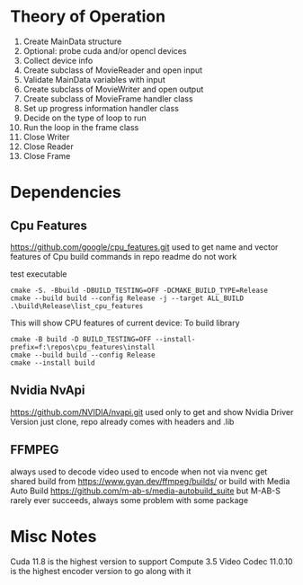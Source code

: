 # Theory of Operation

1. Create MainData structure
1. Optional: probe cuda and/or opencl devices
1. Collect device info
1. Create subclass of MovieReader and open input
1. Validate MainData variables with input
1. Create subclass of MovieWriter and open output
1. Create subclass of MovieFrame handler class
1. Set up progress information handler class
1. Decide on the type of loop to run
1. Run the loop in the frame class
1. Close Writer
1. Close Reader
1. Close Frame

# Dependencies

## Cpu Features
https://github.com/google/cpu_features.git
used to get name and vector features of Cpu
build commands in repo readme do not work

test executable
```
cmake -S. -Bbuild -DBUILD_TESTING=OFF -DCMAKE_BUILD_TYPE=Release
cmake --build build --config Release -j --target ALL_BUILD
.\build\Release\list_cpu_features
```

This will show CPU features of current device:
To build library
```
cmake -B build -D BUILD_TESTING=OFF --install-prefix=f:\repos\cpu_features\install
cmake --build build --config Release
cmake --install build
```

## Nvidia NvApi
https://github.com/NVIDIA/nvapi.git
used only to get and show Nvidia Driver Version
just clone, repo already comes with headers and .lib

## FFMPEG
always used to decode video
used to encode when not via nvenc
get shared build from https://www.gyan.dev/ffmpeg/builds/
or build with Media Auto Build https://github.com/m-ab-s/media-autobuild_suite
but M-AB-S rarely ever succeeds, always some problem with some package

# Misc Notes
Cuda 11.8 is the highest version to support Compute 3.5
Video Codec 11.0.10 is the highest encoder version to go along with it
